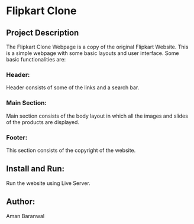 # Flipkart Clone

## Project Description

The Flipkart Clone Webpage is a copy of the original Flipkart Website. This is a simple webpage with some basic layouts and user interface. Some basic functionalities are: 

### Header:

Header consists of some of the links and a search bar.

### Main Section:

Main section consists of the body layout in which all the images and slides of the products are displayed.

### Footer:

This section consists of the copyright of the website.

## Install and Run:

Run the website using Live Server.



## Author:

Aman Baranwal